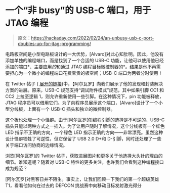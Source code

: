 # 一个“非 busy”的 USB-C 端口，用于 JTAG 编程

> 原文：<https://hackaday.com/2022/02/24/an-unbusy-usb-c-port-doubles-up-for-jtag-programming/>

电路板空间是小型电路板设计的一大优势，[Alvaro]对此心知肚明。因此，他没有添加单独的编程端口，而是找到了一个合适的 USB-C 功能，让他可以使用他已经添加的端口*、主要应用*的*和通过 JTAG 编程目标微控制器的*。结果是他不再需要担心为一个微小的编程端口花费宝贵的板空间；USB-C 端口为两者分时使用！

在 Twitter 帖子 ( [展开的链接](https://threadreaderapp.com/thread/1495860045728395278.html))中，【阿尔瓦罗】向我们展示了他的发现和封装解决方案的进展。原来，USB-C 规范支持“调试附件模式”规范，其中如果引脚 CC1 和 CC2 上拉至逻辑 1，则允许重新使用一些引脚。在这种情况下，pin 功能被释放，JTAG 程序员可以借用它们。为了向程序员展示这个端口，[Alvaro]设计了一个小型分线板，上面有一个 USB-C 插头和独立的微控制器。

这个板也处理一个小怪癖。由于[阿尔瓦罗的]编程引脚的选择是不可逆的，USB-C 插头只能以两种方式之一插入。为了让用户随时了解情况，这个分线板有一个红色 LED 指示不正确的方向，一个绿色 LED 指示正确的方向——非常漂亮。虽然这种设计怪癖牺牲了可逆性，但它保留了 USB 2.0 D+和 D-引脚，同时还处理了一些关于端口访问协商的边缘情况。

浏览[阿尔瓦罗]的 Twitter 帖子，获取进展图片和更多关于他选择大头针的理由的细节。谁知道呢？随着对 USB-C 特性的更多关注，也许我们会看到这种编程接口成为规范？

[阿尔瓦罗]对黑客日并不陌生。事实上，让我们回顾一下我们的第一个超级英雄 T1，看看他如何在过去的 DEFCON 挑战赛中向移动目标发射激光得分